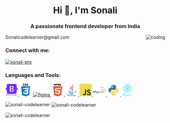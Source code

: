 <h1 align="center">Hi 👋, I'm Sonali</h1>
<h3 align="center">A passionate frontend developer from India</h3>
<img align="right" alt="coding" width"400" src="https://www.google.com/url?sa=i&url=https%3A%2F%2Fdribbble.com%2Fshots%2F15215756-Coding-Animation-Concept&psig=AOvVaw3aoInh0MNEUEogxV3rDnrt&ust=1743417987166000&source=images&cd=vfe&opi=89978449&ved=0CBMQjRxqFwoTCJjjqaDQsYwDFQAAAAAdAAAAABAE


- 🌱 I’m currently learning **DSA**

- 💬 Ask me about **HTML5,CSS3,JavaScript,React,DSA**

- 📫 How to reach me **Sonalicodelearner@gmail.com**

<h3 align="left">Connect with me:</h3>
<p align="left">
<a href="https://linkedin.com/in/sonali-pro" target="blank"><img align="center" src="https://raw.githubusercontent.com/rahuldkjain/github-profile-readme-generator/master/src/images/icons/Social/linked-in-alt.svg" alt="sonali-pro" height="30" width="40" /></a>
</p>

<h3 align="left">Languages and Tools:</h3>
<p align="left"> <a href="https://getbootstrap.com" target="_blank" rel="noreferrer"> <img src="https://raw.githubusercontent.com/devicons/devicon/master/icons/bootstrap/bootstrap-plain-wordmark.svg" alt="bootstrap" width="40" height="40"/> </a> <a href="https://www.w3schools.com/css/" target="_blank" rel="noreferrer"> <img src="https://raw.githubusercontent.com/devicons/devicon/master/icons/css3/css3-original-wordmark.svg" alt="css3" width="40" height="40"/> </a> <a href="https://www.figma.com/" target="_blank" rel="noreferrer"> <img src="https://www.vectorlogo.zone/logos/figma/figma-icon.svg" alt="figma" width="40" height="40"/> </a> <a href="https://www.w3.org/html/" target="_blank" rel="noreferrer"> <img src="https://raw.githubusercontent.com/devicons/devicon/master/icons/html5/html5-original-wordmark.svg" alt="html5" width="40" height="40"/> </a> <a href="https://www.java.com" target="_blank" rel="noreferrer"> <img src="https://raw.githubusercontent.com/devicons/devicon/master/icons/java/java-original.svg" alt="java" width="40" height="40"/> </a> <a href="https://developer.mozilla.org/en-US/docs/Web/JavaScript" target="_blank" rel="noreferrer"> <img src="https://raw.githubusercontent.com/devicons/devicon/master/icons/javascript/javascript-original.svg" alt="javascript" width="40" height="40"/> </a> <a href="https://www.mysql.com/" target="_blank" rel="noreferrer"> <img src="https://raw.githubusercontent.com/devicons/devicon/master/icons/mysql/mysql-original-wordmark.svg" alt="mysql" width="40" height="40"/> </a> <a href="https://www.python.org" target="_blank" rel="noreferrer"> <img src="https://raw.githubusercontent.com/devicons/devicon/master/icons/python/python-original.svg" alt="python" width="40" height="40"/> </a> <a href="https://reactjs.org/" target="_blank" rel="noreferrer"> <img src="https://raw.githubusercontent.com/devicons/devicon/master/icons/react/react-original-wordmark.svg" alt="react" width="40" height="40"/> </a> </p>

<p><img align="left" src="https://github-readme-stats.vercel.app/api/top-langs?username=sonali-codelearner&show_icons=true&locale=en&layout=compact" alt="sonali-codelearner" /></p>

<p>&nbsp;<img align="center" src="https://github-readme-stats.vercel.app/api?username=sonali-codelearner&show_icons=true&locale=en" alt="sonali-codelearner" /></p>

<p><img align="center" src="https://github-readme-streak-stats.herokuapp.com/?user=sonali-codelearner&" alt="sonali-codelearner" /></p>

